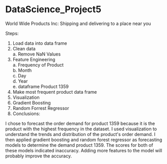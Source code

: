 # DataScience_Project5
World Wide Products Inc: Shipping and delivering to a place near you

Steps:
1.	Load data into data frame <br />
2.	Clean data <br />
a.	Remove NaN Values <br />
3.	Feature Engineering <br />
a.	Frequency of Product <br />
b.	Month <br />
c.	Day <br />
d.	Year <br />
e.	dataframe Product 1359 <br />
4.	Make most frequent product data frame <br />
5.	Visualization <br />
6.	Gradient Boosting <br />
7.	Random Forrest Regressor <br />
8.	Conclusions:

I chose to forecast the order demand for product 1359 because it is the product with the highest frequency 
in the dataset. I used visualization to understand the trends and distribution of the product's order demand. 
I then applied gradient boosting and random forest regressor as forecasting models to determine the demand 
product 1359. The scores for both of these models indicated inaccuracy. Adding more features to the model 
will probably improve the accuracy.
